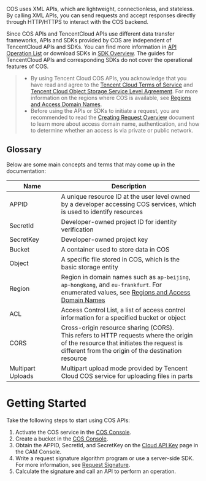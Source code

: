 COS uses XML APIs, which are lightweight, connectionless, and stateless. By calling XML APIs, you can send requests and accept responses directly through HTTP/HTTPS to interact with the COS backend.

Since COS APIs and TencentCloud APIs use different data transfer frameworks, APIs and SDKs provided by COS are independent of TencentCloud APIs and SDKs. You can find more information in [API Operation List](https://intl.cloud.tencent.com/document/product/436/10111) or download SDKs in [SDK Overview](https://intl.cloud.tencent.com/document/product/436/6474). The guides for TencentCloud APIs and corresponding SDKs do not cover the operational features of COS.

>
>- By using Tencent Cloud COS APIs, you acknowledge that you have read and agree to the [Tencent Cloud Terms of Service](https://intl.cloud.tencent.com/document/product/301/9248) and [Tencent Cloud Object Storage Service Level Agreement](https://intl.cloud.tencent.com/document/product/436/6227).
For more information on the regions where COS is available, see [Regions and Access Domain Names](https://intl.cloud.tencent.com/document/product/436/6224). 
>- Before using the APIs or SDKs to initiate a request, you are recommended to read the [Creating Request Overview](https://intl.cloud.tencent.com/document/product/436/30613) document to learn more about access domain name, authentication, and how to determine whether an access is via private or public network.

## Glossary
Below are some main concepts and terms that may come up in the documentation:
<style rel="stylesheet">
table th:nth-of-type(1) {
width: 150px;	
}
table th:nth-of-type(2) {
width:550px;	
}
</style>

| Name |	 Description |
|---|---|
| APPID| A unique resource ID at the user level owned by a developer accessing COS services, which is used to identify resources |
| SecretId | Developer-owned project ID for identity verification |
| SecretKey	| Developer-owned project key |
| Bucket |	A container used to store data in COS |
| Object |	A specific file stored in COS, which is the basic storage entity |
| Region|Region in domain names such as `ap-beijing`, `ap-hongkong`, and `eu-frankfurt`. For enumerated values, see [Regions and Access Domain Names](https://intl.cloud.tencent.com/document/product/436/6224) |
| ACL |Access Control List, a list of access control information for a specified bucket or object |
| CORS | Cross-origin resource sharing (CORS). <br>This refers to HTTP requests where the origin of the resource that initiates the request is different from the origin of the destination resource |
| Multipart Uploads | Multipart upload mode provided by Tencent Cloud COS service for uploading files in parts |


# Getting Started

Take the following steps to start using COS APIs:

1. Activate the COS service in the [COS Console](https://console.cloud.tencent.com/cos5).
2. Create a bucket in the [COS Console](https://console.cloud.tencent.com/cos5).
3. Obtain the APPID, SecretId, and SecretKey on the [Cloud API Key](https://console.cloud.tencent.com/capi) page in the CAM Console.
4. Write a request signature algorithm program or use a server-side SDK. For more information, see [Request Signature](https://intl.cloud.tencent.com/document/product/436/7778).
5. Calculate the signature and call an API to perform an operation.
